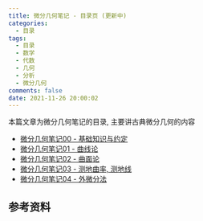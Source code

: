 ```yaml
---
title: 微分几何笔记 - 目录页 (更新中)
categories:
  - 目录
tags:
  - 目录
  - 数学
  - 代数
  - 几何
  - 分析
  - 微分几何
comments: false
date: 2021-11-26 20:00:02
---
```


本篇文章为微分几何笔记的目录, 主要讲古典微分几何的内容

<!-- more -->

- [微分几何笔记00 - 基础知识与约定](/article/diff-geo/0000/)
- [微分几何笔记01 - 曲线论](/article/diff-geo/0001/)
- [微分几何笔记02 - 曲面论](/article/diff-geo/0002/)
- [微分几何笔记03 - 测地曲率, 测地线](/article/diff-geo/0003/)
- [微分几何笔记04 - 外微分法](/article/diff-geo/0004/)

## 参考资料
